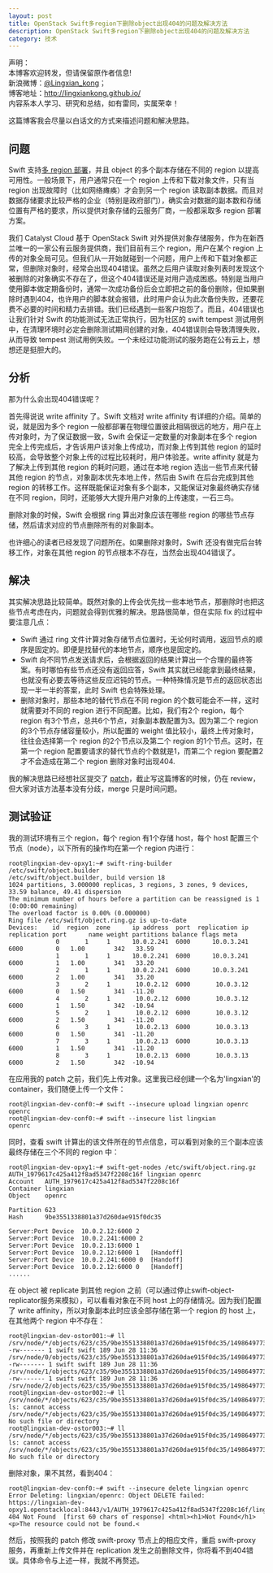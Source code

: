 ```yaml
---
layout: post
title: OpenStack Swift多region下删除object出现404的问题及解决方法
description: OpenStack Swift多region下删除object出现404的问题及解决方法
category: 技术
---
```


声明：  
本博客欢迎转发，但请保留原作者信息!  
新浪微博：[@Lingxian_kong](http://weibo.com/lingxiankong)；   
博客地址：<http://lingxiankong.github.io/>  
内容系本人学习、研究和总结，如有雷同，实属荣幸！

这篇博客我会尽量以白话文的方式来描述问题和解决思路。

## 问题

Swift 支持[多 region 部署](https://docs.openstack.org/developer/swift/overview_global_cluster.html)，并且 object 的多个副本存储在不同的 region 以提高可用性。一般场景下，用户通常只在一个 region 上传和下载对象文件，只有当 region 出现故障时（比如网络瘫痪）才会到另一个 region 读取副本数据。而且对数据存储要求比较严格的企业（特别是政府部门），确实会对数据的副本数和存储位置有严格的要求，所以提供对象存储的云服务厂商，一般都采取多 region 部署方案。

我们 Catalyst Cloud 基于 OpenStack Swift 对外提供对象存储服务，作为在新西兰唯一的一家公有云服务提供商，我们目前有三个 region，用户在某个 region 上传的对象全局可见。但我们从一开始就碰到一个问题，用户上传和下载对象都正常，但删除对象时，经常会出现404错误。虽然之后用户读取对象列表时发现这个被删除的对象确实不存在了，但这个404错误还是对用户造成困惑。特别是当用户使用脚本做定期备份时，通常一次成功备份后会立即把之前的备份删除，但如果删除时遇到404，也许用户的脚本就会报错，此时用户会认为此次备份失败，还要花费不必要的时间和精力去排错。我们已经遇到一些客户抱怨了。而且，404错误也让我们针对 Swift 的功能测试无法正常执行，因为社区的 swift tempest 测试用例中，在清理环境时必定会删除测试期间创建的对象，404错误则会导致清理失败，从而导致 tempest 测试用例失败。一个未经过功能测试的服务跑在公有云上，想想还是挺胆大的。

## 分析

那为什么会出现404错误呢？

首先得说说 write affinity 了。Swift 文档对 write affinity 有详细的介绍。简单的说，就是因为多个 region 一般都部署在物理位置彼此相隔很远的地方，用户在上传对象时，为了保证数据一致，Swift 会保证一定数量的对象副本在多个 region 完全上传完成后，才告诉用户该对象上传成功，而对象上传到其他 region 的延时较高，会导致整个对象上传的过程比较耗时，用户体验差。write affinity 就是为了解决上传到其他 region 的耗时问题，通过在本地 region 选出一些节点来代替其他 region 的节点，对象副本优先本地上传，然后由 Swift 在后台完成到其他 region 的转移工作。这样既能保证对象有多个副本，又能保证对象最终确实存储在不同 region，同时，还能够大大提升用户对象的上传速度，一石三鸟。

删除对象的时候，Swift 会根据 ring 算出对象应该在哪些 region 的哪些节点存储，然后请求对应的节点删除所有的对象副本。

也许细心的读者已经发现了问题所在。如果删除对象时，Swift 还没有做完后台转移工作，对象在其他 region 的节点根本不存在，当然会出现404错误了。

## 解决

其实解决思路比较简单。既然对象的上传会优先找一些本地节点，那删除时也把这些节点考虑在内，问题就会得到优雅的解决。思路很简单，但在实际 fix 的过程中要注意几点：

- Swift 通过 ring 文件计算对象存储节点位置时，无论何时调用，返回节点的顺序是固定的。即便是找替代的本地节点，顺序也是固定的。
- Swift 向不同节点发送请求后，会根据返回的结果计算出一个合理的最终答案。有时哪怕有些节点还没有返回应答，Swift 其实就已经能拿到最终结果，也就没有必要去等待这些反应迟钝的节点。一种特殊情况是节点的返回状态出现一半一半的答案，此时 Swift 也会特殊处理。
- 删除对象时，那些本地的替代节点在不同 region 的个数可能会不一样，这时就需要对不同的 region 进行不同配置。比如，我们有2个 region，每个 region 有3个节点，总共6个节点，对象副本数配置为3。因为第二个 region 的3个节点存储容量较小，所以配置的 weight 值比较小，最终上传对象时，往往会选择第一个 region 的2个节点以及第二个 region 的1个节点。这时，在第一个 region 配置要请求的替代节点的个数就是1，而第二个 region 要配置2才不会造成在第二个 region 删除对象时出现404.

我的解决思路已经想社区提交了 [patch](https://review.openstack.org/#/c/470158/)，截止写这篇博客的时候，仍在 review，但大家对该方法基本没有分歧，merge 只是时间问题。

## 测试验证

我的测试环境有三个 region，每个 region 有1个存储 host，每个 host 配置三个节点（node），以下所有的操作均在第一个 region 内进行：
```
root@lingxian-dev-opxy1:~# swift-ring-builder /etc/swift/object.builder
/etc/swift/object.builder, build version 18
1024 partitions, 3.000000 replicas, 3 regions, 3 zones, 9 devices, 33.59 balance, 49.41 dispersion
The minimum number of hours before a partition can be reassigned is 1 (0:00:00 remaining)
The overload factor is 0.00% (0.000000)
Ring file /etc/swift/object.ring.gz is up-to-date
Devices:    id  region  zone      ip address  port  replication ip  replication port      name weight partitions balance flags meta
             0       1     1      10.0.2.241  6000      10.0.3.241              6000         0   1.00        342   33.59
             1       1     1      10.0.2.241  6000      10.0.3.241              6000         1   1.00        341   33.20
             2       1     1      10.0.2.241  6000      10.0.3.241              6000         2   1.00        341   33.20
             3       2     1       10.0.2.12  6000       10.0.3.12              6000         0   1.50        341  -11.20
             4       2     1       10.0.2.12  6000       10.0.3.12              6000         1   1.50        342  -10.94
             5       2     1       10.0.2.12  6000       10.0.3.12              6000         2   1.50        341  -11.20
             6       3     1       10.0.2.13  6000       10.0.3.13              6000         0   1.50        341  -11.20
             7       3     1       10.0.2.13  6000       10.0.3.13              6000         1   1.50        341  -11.20
             8       3     1       10.0.2.13  6000       10.0.3.13              6000         2   1.50        342  -10.94
```

在应用我的 patch 之前，我们先上传对象。这里我已经创建一个名为'lingxian'的 container，我们随便上传一个文件：
```
root@lingxian-dev-conf0:~# swift --insecure upload lingxian openrc
openrc
root@lingxian-dev-conf0:~# swift --insecure list lingxian
openrc
```

同时，查看 swift 计算出的该文件所在的节点信息，可以看到对象的三个副本应该最终存储在三个不同的 region 中：
```
root@lingxian-dev-opxy1:~# swift-get-nodes /etc/swift/object.ring.gz AUTH_1979617c425a412f8ad5347f2208c16f lingxian openrc
Account   AUTH_1979617c425a412f8ad5347f2208c16f
Container lingxian
Object    openrc

Partition 623
Hash      9be3551338801a37d260dae915f0dc35

Server:Port Device  10.0.2.12:6000 2
Server:Port Device  10.0.2.241:6000 2
Server:Port Device  10.0.2.13:6000 1
Server:Port Device  10.0.2.12:6000 1   [Handoff]
Server:Port Device  10.0.2.241:6000 0  [Handoff]
Server:Port Device  10.0.2.12:6000 0   [Handoff]
......
```

在 object 被 replicate 到其他 region 之前（可以通过停止swift-object-replicator服务来模拟），可以看看对象在不同 host 上的存储情况。因为我们配置了 write affinity，所以对象副本此时应该全部存储在第一个 region 的 host 上，在其他两个 region 中不存在：
```
root@lingxian-dev-ostor001:~# ll /srv/node/*/objects/623/c35/9be3551338801a37d260dae915f0dc35/1498649773.38690.data
-rw------- 1 swift swift 189 Jun 28 11:36 /srv/node/0/objects/623/c35/9be3551338801a37d260dae915f0dc35/1498649773.38690.data
-rw------- 1 swift swift 189 Jun 28 11:36 /srv/node/1/objects/623/c35/9be3551338801a37d260dae915f0dc35/1498649773.38690.data
-rw------- 1 swift swift 189 Jun 28 11:36 /srv/node/2/objects/623/c35/9be3551338801a37d260dae915f0dc35/1498649773.38690.data
root@lingxian-dev-ostor002:~# ll /srv/node/*/objects/623/c35/9be3551338801a37d260dae915f0dc35/1498649773.38690.data
ls: cannot access /srv/node/*/objects/623/c35/9be3551338801a37d260dae915f0dc35/1498649773.38690.data: No such file or directory
root@lingxian-dev-ostor003:~# ll /srv/node/*/objects/623/c35/9be3551338801a37d260dae915f0dc35/1498649773.38690.data
ls: cannot access /srv/node/*/objects/623/c35/9be3551338801a37d260dae915f0dc35/1498649773.38690.data: No such file or directory
```

删除对象，果不其然，看到404：
```
root@lingxian-dev-conf0:~# swift --insecure delete lingxian openrc
Error Deleting: lingxian/openrc: Object DELETE failed: https://lingxian-dev-opxy1.openstacklocal:8443/v1/AUTH_1979617c425a412f8ad5347f2208c16f/lingxian/openrc 404 Not Found  [first 60 chars of response] <html><h1>Not Found</h1><p>The resource could not be found.<
```

然后，按照我的 patch 修改 swift-proxy 节点上的相应文件，重启 swift-proxy 服务，再重新上传文件并在 replication 发生之前删除文件，你将看不到404错误。具体命令与上述一样，我就不再赘述。